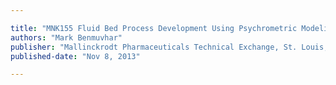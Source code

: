 ```yaml
---

title: "MNK155 Fluid Bed Process Development Using Psychrometric Modeling"
authors: "Mark Benmuvhar"
publisher: "Mallinckrodt Pharmaceuticals Technical Exchange, St. Louis, MO"
published-date: "Nov 8, 2013"

---
```

